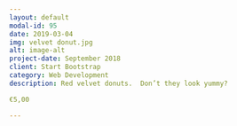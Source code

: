 ```yaml
---
layout: default
modal-id: 95
date: 2019-03-04
img: velvet donut.jpg
alt: image-alt
project-date: September 2018
client: Start Bootstrap
category: Web Development
description: Red velvet donuts.  Don’t they look yummy?

€5,00

---
```

